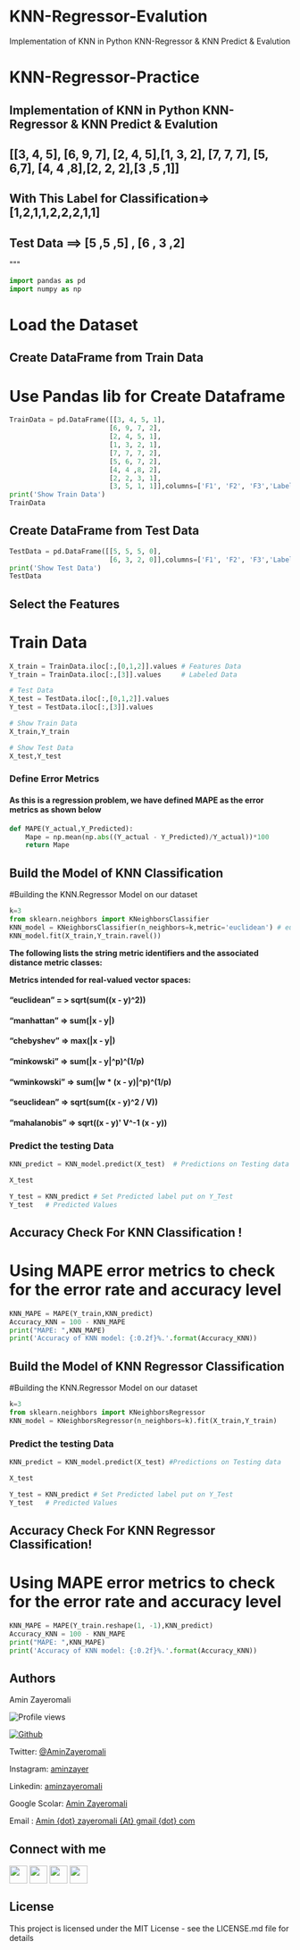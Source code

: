 # KNN-Regressor-Evalution
Implementation of KNN in Python KNN-Regressor &amp; KNN Predict &amp; Evalution
# KNN-Regressor-Practice

## Implementation of KNN in Python KNN-Regressor & KNN Predict & Evalution
## [[3, 4, 5], [6, 9, 7], [2, 4, 5],[1, 3, 2], [7, 7, 7], [5, 6,7], [4, 4 ,8],[2, 2, 2],[3 ,5 ,1]]

## With This Label for Classification=> [1,2,1,1,2,2,2,1,1]
## Test Data ==> [5 ,5 ,5] , [6 , 3 ,2]
"""
```python
import pandas as pd
import numpy as np
```
# Load the Dataset
## Create DataFrame from Train Data

# Use Pandas lib for Create Dataframe
```python
TrainData = pd.DataFrame([[3, 4, 5, 1],
                         [6, 9, 7, 2],
                         [2, 4, 5, 1],
                         [1, 3, 2, 1],
                         [7, 7, 7, 2],
                         [5, 6, 7, 2],
                         [4, 4 ,8, 2],
                         [2, 2, 3, 1],
                         [3, 5, 1, 1]],columns=['F1', 'F2', 'F3','Label'])
print('Show Train Data')
TrainData
```
## Create DataFrame from Test Data
```python
TestData = pd.DataFrame([[5, 5, 5, 0],
                         [6, 3, 2, 0]],columns=['F1', 'F2', 'F3','Label'])
print('Show Test Data')
TestData
```
## Select the Features

# Train Data
```python
X_train = TrainData.iloc[:,[0,1,2]].values # Features Data
Y_train = TrainData.iloc[:,[3]].values     # Labeled Data

# Test Data
X_test = TestData.iloc[:,[0,1,2]].values
Y_test = TestData.iloc[:,[3]].values

# Show Train Data
X_train,Y_train

# Show Test Data
X_test,Y_test
```
### Define Error Metrics
#### As this is a regression problem, we have defined MAPE as the error metrics as shown below

```python
def MAPE(Y_actual,Y_Predicted):
    Mape = np.mean(np.abs((Y_actual - Y_Predicted)/Y_actual))*100
    return Mape
```
## Build the Model of KNN Classification

#Building the KNN.Regressor Model on our dataset
```python
k=3
from sklearn.neighbors import KNeighborsClassifier
KNN_model = KNeighborsClassifier(n_neighbors=k,metric='euclidean') # euclidean & minkowski & manhattan & 
KNN_model.fit(X_train,Y_train.ravel())
```
**The following lists the string metric identifiers and the associated distance metric classes:**

**Metrics intended for real-valued vector spaces:**

#### “euclidean”  = > sqrt(sum((x - y)^2))

#### “manhattan” => sum(|x - y|)

#### “chebyshev” => max(|x - y|)

#### “minkowski” => sum(|x - y|^p)^(1/p)

#### “wminkowski” => sum(|w * (x - y)|^p)^(1/p)

#### “seuclidean” => sqrt(sum((x - y)^2 / V))

#### “mahalanobis” => sqrt((x - y)' V^-1 (x - y))

### Predict the testing Data

```python
KNN_predict = KNN_model.predict(X_test)  # Predictions on Testing data

X_test

Y_test = KNN_predict # Set Predicted label put on Y_Test
Y_test   # Predicted Values
```
## Accuracy Check For KNN Classification !

# Using MAPE error metrics to check for the error rate and accuracy level
```python
KNN_MAPE = MAPE(Y_train,KNN_predict)
Accuracy_KNN = 100 - KNN_MAPE
print("MAPE: ",KNN_MAPE)
print('Accuracy of KNN model: {:0.2f}%.'.format(Accuracy_KNN))
```
## Build the Model of KNN Regressor Classification

#Building the KNN.Regressor Model on our dataset
```python
k=3
from sklearn.neighbors import KNeighborsRegressor
KNN_model = KNeighborsRegressor(n_neighbors=k).fit(X_train,Y_train)
```
### Predict the testing Data
```python
KNN_predict = KNN_model.predict(X_test) #Predictions on Testing data

X_test

Y_test = KNN_predict # Set Predicted label put on Y_Test
Y_test   # Predicted Values
```
## Accuracy Check For KNN Regressor Classification!

# Using MAPE error metrics to check for the error rate and accuracy level
```python
KNN_MAPE = MAPE(Y_train.reshape(1, -1),KNN_predict)
Accuracy_KNN = 100 - KNN_MAPE
print("MAPE: ",KNN_MAPE)
print('Accuracy of KNN model: {:0.2f}%.'.format(Accuracy_KNN))
```

## Authors

Amin Zayeromali

![Profile views](https://visitor-badge.glitch.me/badge?page_id=aminzayer.aminzayer)

[![Github](https://img.shields.io/github/followers/aminzayer?label=Follow&style=social)](https://github.com/aminzayer)

Twitter: [@AminZayeromali](https://twitter.com/aminzayeromali)

Instagram: [aminzayer](https://www.instagram.com/aminzayer/)

Linkedin: [aminzayeromali](https://ir.linkedin.com/in/aminzayeromali)

Google Scolar: [Amin Zayeromali](https://scholar.google.com/citations?user=IDR8QvcAAAAJ&hl=en)

Email : [Amin {dot} zayeromali {At} gmail {dot} com](&#109;&#097;&#105;&#108;&#116;&#111;:&#097;&#109;&#105;&#110;&#046;&#122;&#097;&#121;&#101;&#114;&#111;&#109;&#097;&#108;&#105;&#064;&#103;&#109;&#097;&#105;&#108;&#046;&#099;&#111;&#109;)


<h2> Connect with me </h2>
<a href = 'https://www.linkedin.com/in/aminzayeromali'> <img width = '32px' align= 'center' src="https://raw.githubusercontent.com/rahulbanerjee26/githubAboutMeGenerator/main/icons/linked-in-alt.svg"/></a> 
<a href = 'https://twitter.com/AminZayeromali'> <img width = '32px' align= 'center' src="https://raw.githubusercontent.com/rahulbanerjee26/githubAboutMeGenerator/main/icons/twitter.svg"/></a> 
<a href = 'https://aminzayer.ir/'> <img width = '32px' align= 'center' src="https://raw.githubusercontent.com/rahulbanerjee26/githubAboutMeGenerator/main/icons/portfolio.png"/></a> 
<a href = 'https://www.github.com/aminzayer'> <img width = '32px' align= 'center' src="https://raw.githubusercontent.com/rahulbanerjee26/githubAboutMeGenerator/main/icons/github.svg"/></a>
<br>


## License

This project is licensed under the MIT License - see the LICENSE.md file for details
